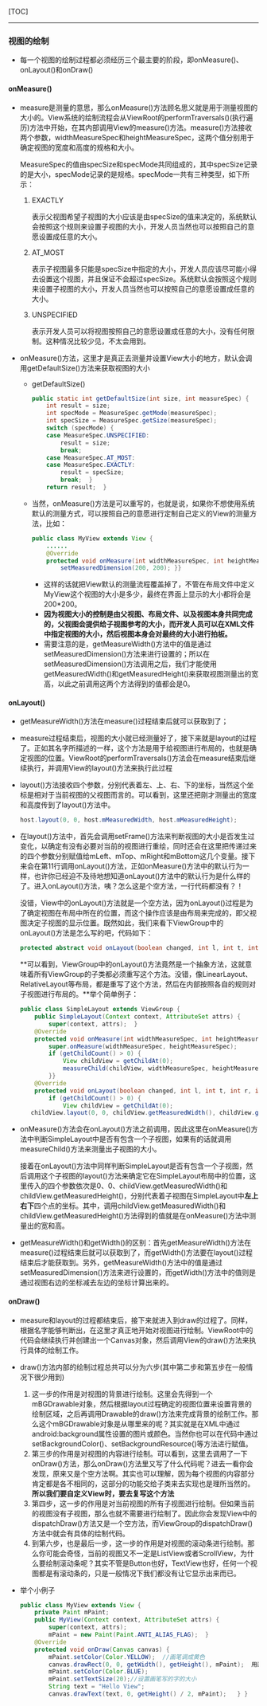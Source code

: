 [TOC]

***

### 视图的绘制

* 每一个视图的绘制过程都必须经历三个最主要的阶段，即onMeasure()、onLayout()和onDraw()

#### onMeasure()

* measure是测量的意思，那么onMeasure()方法顾名思义就是用于测量视图的大小的。View系统的绘制流程会从ViewRoot的performTraversals()(执行遍历)方法中开始，在其内部调用View的measure()方法。measure()方法接收两个参数，widthMeasureSpec和heightMeasureSpec，这两个值分别用于确定视图的宽度和高度的规格和大小。

  MeasureSpec的值由specSize和specMode共同组成的，其中specSize记录的是大小，specMode记录的是规格。specMode一共有三种类型，如下所示：

  1. EXACTLY

     表示父视图希望子视图的大小应该是由specSize的值来决定的，系统默认会按照这个规则来设置子视图的大小，开发人员当然也可以按照自己的意愿设置成任意的大小。

  2. AT_MOST

     表示子视图最多只能是specSize中指定的大小，开发人员应该尽可能小得去设置这个视图，并且保证不会超过specSize。系统默认会按照这个规则来设置子视图的大小，开发人员当然也可以按照自己的意愿设置成任意的大小。

  3. UNSPECIFIED

     表示开发人员可以将视图按照自己的意愿设置成任意的大小，没有任何限制。这种情况比较少见，不太会用到。


* onMeasure()方法，这里才是真正去测量并设置View大小的地方，默认会调用getDefaultSize()方法来获取视图的大小

  * getDefaultSize()

    ~~~java
    public static int getDefaultSize(int size, int measureSpec) {  
        int result = size;  
        int specMode = MeasureSpec.getMode(measureSpec);  
        int specSize = MeasureSpec.getSize(measureSpec);  
        switch (specMode) {  
        case MeasureSpec.UNSPECIFIED:  
            result = size;  
            break;  
        case MeasureSpec.AT_MOST:  
        case MeasureSpec.EXACTLY:  
            result = specSize;  
            break;  }  
        return result;  }  
    ~~~

  * 当然，onMeasure()方法是可以重写的，也就是说，如果你不想使用系统默认的测量方式，可以按照自己的意愿进行定制自己定义的View的测量方法，比如：

    ~~~java
    public class MyView extends View { 
        ......     
        @Override  
        protected void onMeasure(int widthMeasureSpec, int heightMeasureSpec) {  
            setMeasuredDimension(200, 200); }}  
    ~~~

    * 这样的话就把View默认的测量流程覆盖掉了，不管在布局文件中定义MyView这个视图的大小是多少，最终在界面上显示的大小都将会是200*200。
    * **因为视图大小的控制是由父视图、布局文件、以及视图本身共同完成的，父视图会提供给子视图参考的大小，而开发人员可以在XML文件中指定视图的大小，然后视图本身会对最终的大小进行拍板。**
    * 需要注意的是，getMeasureWidth()方法中的值是通过setMeasuredDimension()方法来进行设置的；所以在setMeasuredDimension()方法调用之后，我们才能使用getMeasuredWidth()和getMeasuredHeight()来获取视图测量出的宽高，以此之前调用这两个方法得到的值都会是0。

#### onLayout()

* getMeasureWidth()方法在measure()过程结束后就可以获取到了；


* measure过程结束后，视图的大小就已经测量好了，接下来就是layout的过程了。正如其名字所描述的一样，这个方法是用于给视图进行布局的，也就是确定视图的位置。ViewRoot的performTraversals()方法会在measure结束后继续执行，并调用View的layout()方法来执行此过程

* layout()方法接收四个参数，分别代表着左、上、右、下的坐标，当然这个坐标是相对于当前视图的父视图而言的。可以看到，这里还把刚才测量出的宽度和高度传到了layout()方法中。

  ~~~java
  host.layout(0, 0, host.mMeasuredWidth, host.mMeasuredHeight);
  ~~~

* 在layout()方法中，首先会调用setFrame()方法来判断视图的大小是否发生过变化，以确定有没有必要对当前的视图进行重绘，同时还会在这里把传递过来的四个参数分别赋值给mLeft、mTop、mRight和mBottom这几个变量。接下来会在第11行调用onLayout()方法，正如onMeasure()方法中的默认行为一样，也许你已经迫不及待地想知道onLayout()方法中的默认行为是什么样的了。进入onLayout()方法，咦？怎么这是个空方法，一行代码都没有？！

  ​	没错，View中的onLayout()方法就是一个空方法，因为onLayout()过程是为了确定视图在布局中所在的位置，而这个操作应该是由布局来完成的，即父视图决定子视图的显示位置。既然如此，我们来看下ViewGroup中的onLayout()方法是怎么写的吧，代码如下：

  ~~~java
  protected abstract void onLayout(boolean changed, int l, int t, int r, int b);  
  ~~~

  **可以看到，ViewGroup中的onLayout()方法竟然是一个抽象方法，这就意味着所有ViewGroup的子类都必须重写这个方法。没错，像LinearLayout、RelativeLayout等布局，都是重写了这个方法，然后在内部按照各自的规则对子视图进行布局的。**举个简单例子：

  ~~~java
  public class SimpleLayout extends ViewGroup {  
      public SimpleLayout(Context context, AttributeSet attrs) {  
          super(context, attrs);  } 
      @Override  
      protected void onMeasure(int widthMeasureSpec, int heightMeasureSpec) {  
          super.onMeasure(widthMeasureSpec, heightMeasureSpec);  
          if (getChildCount() > 0) {  
              View childView = getChildAt(0);  
              measureChild(childView, widthMeasureSpec, heightMeasureSpec);  
          }}  
      @Override  
      protected void onLayout(boolean changed, int l, int t, int r, int b) {  
          if (getChildCount() > 0) {  
              View childView = getChildAt(0);  
     childView.layout(0, 0, childView.getMeasuredWidth(), childView.getMeasuredHeight());			        }  }  }  
  ~~~

* onMeasure()方法会在onLayout()方法之前调用，因此这里在onMeasure()方法中判断SimpleLayout中是否有包含一个子视图，如果有的话就调用measureChild()方法来测量出子视图的大小。

  ​	接着在onLayout()方法中同样判断SimpleLayout是否有包含一个子视图，然后调用这个子视图的layout()方法来确定它在SimpleLayout布局中的位置，这里传入的四个参数依次是0、0、childView.getMeasuredWidth()和childView.getMeasuredHeight()，分别代表着子视图在SimpleLayout中**左上右下**四个点的坐标。其中，调用childView.getMeasuredWidth()和childView.getMeasuredHeight()方法得到的值就是在onMeasure()方法中测量出的宽和高。

* getMeasureWidth()和getWidth()的区别：首先getMeasureWidth()方法在measure()过程结束后就可以获取到了，而getWidth()方法要在layout()过程结束后才能获取到。另外，getMeasureWidth()方法中的值是通过setMeasuredDimension()方法来进行设置的，而getWidth()方法中的值则是通过视图右边的坐标减去左边的坐标计算出来的。

#### onDraw()

* measure和layout的过程都结束后，接下来就进入到draw的过程了。同样，根据名字能够判断出，在这里才真正地开始对视图进行绘制。ViewRoot中的代码会继续执行并创建出一个Canvas对象，然后调用View的draw()方法来执行具体的绘制工作。

* draw()方法内部的绘制过程总共可以分为六步(其中第二步和第五步在一般情况下很少用到)

  1. 这一步的作用是对视图的背景进行绘制。这里会先得到一个mBGDrawable对象，然后根据layout过程确定的视图位置来设置背景的绘制区域，之后再调用Drawable的draw()方法来完成背景的绘制工作。那么这个mBGDrawable对象是从哪里来的呢？其实就是在XML中通过android:background属性设置的图片或颜色。当然你也可以在代码中通过setBackgroundColor()、setBackgroundResource()等方法进行赋值。
  2. 第三步的作用是对视图的内容进行绘制。可以看到，这里去调用了一下onDraw()方法，那么onDraw()方法里又写了什么代码呢？进去一看你会发现，原来又是个空方法啊。其实也可以理解，因为每个视图的内容部分肯定都是各不相同的，这部分的功能交给子类来去实现也是理所当然的。**所以我们要自定义View时，要去复写这个方法**
  3. 第四步，这一步的作用是对当前视图的所有子视图进行绘制。但如果当前的视图没有子视图，那么也就不需要进行绘制了。因此你会发现View中的dispatchDraw()方法又是一个空方法，而ViewGroup的dispatchDraw()方法中就会有具体的绘制代码。
  4. 到第六步，也是最后一步，这一步的作用是对视图的滚动条进行绘制。那么你可能会奇怪，当前的视图又不一定是ListView或者ScrollView，为什么要绘制滚动条呢？其实不管是Button也好，TextView也好，任何一个视图都是有滚动条的，只是一般情况下我们都没有让它显示出来而已。

* 举个小例子

  ~~~java
  public class MyView extends View {  
      private Paint mPaint;  
      public MyView(Context context, AttributeSet attrs) {  
          super(context, attrs);  
          mPaint = new Paint(Paint.ANTI_ALIAS_FLAG);  }    
      @Override  
      protected void onDraw(Canvas canvas) {  
          mPaint.setColor(Color.YELLOW);  //画笔调成黄色
          canvas.drawRect(0, 0, getWidth(), getHeight(), mPaint);  用画笔在画布的指定范围填充
          mPaint.setColor(Color.BLUE);  
          mPaint.setTextSize(20);//设置画笔写的字的大小  
          String text = "Hello View";  
          canvas.drawText(text, 0, getHeight() / 2, mPaint);   } } 
  ~~~

  ​



